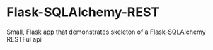 # Flask-SQLAlchemy-REST
Small, Flask app that demonstrates skeleton of a Flask-SQLAlchemy RESTFul api
